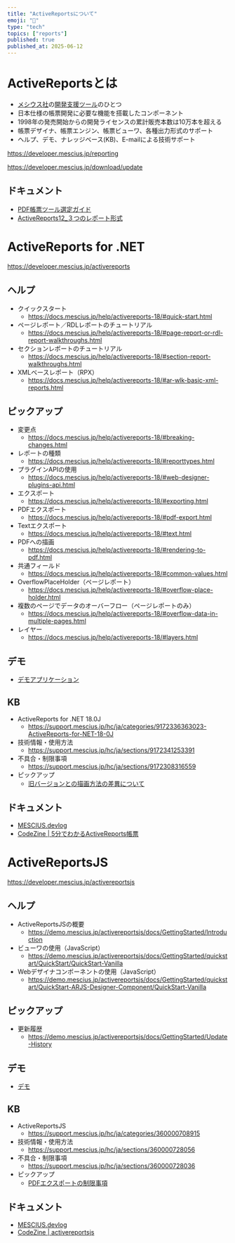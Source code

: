 ```yaml
---
title: "ActiveReportsについて"
emoji: "📝"
type: "tech"
topics: ["reports"]
published: true
published_at: 2025-06-12
---
```


# ActiveReportsとは

- [メシウス社](https://www.mescius.com/)の[開発支援ツール](https://developer.mescius.jp/)のひとつ
- 日本仕様の帳票開発に必要な機能を搭載したコンポーネント
- 1998年の発売開始からの開発ライセンスの累計販売本数は10万本を超える
- 帳票デザイナ、帳票エンジン、帳票ビューワ、各種出力形式のサポート
- ヘルプ、デモ、ナレッジベース(KB)、E-mailによる技術サポート

https://developer.mescius.jp/reporting

https://developer.mescius.jp/download/update

## ドキュメント

- [PDF帳票ツール選定ガイド](https://developer.mescius.jp/pdf-report-products)
- [ActiveReports12_３つのレポート形式](https://download.mescius.jp/PDF/article/threedesign-whitepaper.pdf)

# ActiveReports for .NET

https://developer.mescius.jp/activereports

## ヘルプ

- クイックスタート
  - https://docs.mescius.jp/help/activereports-18/#quick-start.html
- ページレポート／RDLレポートのチュートリアル
  - https://docs.mescius.jp/help/activereports-18/#page-report-or-rdl-report-walkthroughs.html
- セクションレポートのチュートリアル
  - https://docs.mescius.jp/help/activereports-18/#section-report-walkthroughs.html
- XMLベースレポート（RPX）
  - https://docs.mescius.jp/help/activereports-18/#ar-wlk-basic-xml-reports.html

## ピックアップ

- 変更点
  - https://docs.mescius.jp/help/activereports-18/#breaking-changes.html
- レポートの種類
  - https://docs.mescius.jp/help/activereports-18/#reporttypes.html
- プラグインAPIの使用
  - https://docs.mescius.jp/help/activereports-18/#web-designer-plugins-api.html
- エクスポート
  - https://docs.mescius.jp/help/activereports-18/#exporting.html
- PDFエクスポート
  - https://docs.mescius.jp/help/activereports-18/#pdf-export.html
- Textエクスポート
  - https://docs.mescius.jp/help/activereports-18/#text.html
- PDFへの描画
  - https://docs.mescius.jp/help/activereports-18/#rendering-to-pdf.html
- 共通フィールド
  - https://docs.mescius.jp/help/activereports-18/#common-values.html
- OverflowPlaceHolder（ページレポート）
  - https://docs.mescius.jp/help/activereports-18/#overflow-place-holder.html
- 複数のページでデータのオーバーフロー（ページレポートのみ）
  - https://docs.mescius.jp/help/activereports-18/#overflow-data-in-multiple-pages.html
- レイヤー
  - https://docs.mescius.jp/help/activereports-18/#layers.html

## デモ

- [デモアプリケーション](https://developer.mescius.jp/activereports/demo)

## KB

- ActiveReports for .NET 18.0J
  - https://support.mescius.jp/hc/ja/categories/9172336363023-ActiveReports-for-NET-18-0J
- 技術情報・使用方法
  - https://support.mescius.jp/hc/ja/sections/9172341253391
- 不具合・制限事項
  - https://support.mescius.jp/hc/ja/sections/9172308316559
- ピックアップ
  - [旧バージョンとの描画方法の差異について](https://support.mescius.jp/hc/ja/articles/10734123894415)

## ドキュメント

- [MESCIUS.devlog](https://devlog.mescius.jp/category/activereports/)
- [CodeZine | 5分でわかるActiveReports帳票](https://codezine.jp/article/corner/17)

# ActiveReportsJS

https://developer.mescius.jp/activereportsjs

## ヘルプ

- ActiveReportsJSの概要
  - https://demo.mescius.jp/activereportsjs/docs/GettingStarted/Introduction
- ビューワの使用（JavaScript）
  - https://demo.mescius.jp/activereportsjs/docs/GettingStarted/quickstart/QuickStart/QuickStart-Vanilla
- Webデザイナコンポーネントの使用（JavaScript）
  - https://demo.mescius.jp/activereportsjs/docs/GettingStarted/quickstart/QuickStart-ARJS-Designer-Component/QuickStart-Vanilla

## ピックアップ

- 更新履歴
  - https://demo.mescius.jp/activereportsjs/docs/GettingStarted/Update-History

## デモ

- [デモ](https://demo.mescius.jp/activereportsjs/demos/)

## KB

- ActiveReportsJS
  - https://support.mescius.jp/hc/ja/categories/360000708915
- 技術情報・使用方法
  - https://support.mescius.jp/hc/ja/sections/360000728056
- 不具合・制限事項
  - https://support.mescius.jp/hc/ja/sections/360000728036
- ピックアップ
  - [PDFエクスポートの制限事項](https://support.mescius.jp/hc/ja/articles/8690407433871)

## ドキュメント

- [MESCIUS.devlog](https://devlog.mescius.jp/category/activereportsjs/)
- [CodeZine | activereportsjs](https://codezine.jp/search/activereportsjs)
